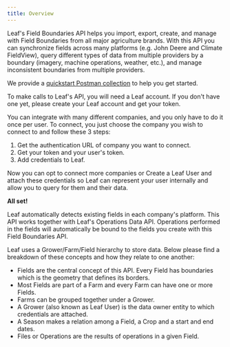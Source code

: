 ```yaml
---
title: Overview
---
```



Leaf's Field Boundaries API helps you import, export, create, and manage with Field Boundaries from all major agriculture brands.
With this API you can synchronize fields across many platforms (e.g. John Deere and Climate FieldView), query different types of data from multiple providers by a boundary (imagery, machine operations, weather, etc.), and manage inconsistent boundaries from multiple providers. 

We provide a [quickstart Postman
collection](https://github.com/Leaf-Agriculture/Leaf-quickstart-Postman-collection)
to help you get started.

To make calls to Leaf's API, you will need a Leaf account. If you don't have
one yet, please create your Leaf account and get your token.

You can integrate with many different companies, and you only have to do it once
per user. To connect, you just choose the company you wish to connect to
and follow these 3 steps:

1. Get the authentication URL of company you want to connect.
1. Get your token and your user's token.
1. Add credentials to Leaf.

Now you can opt to connect more companies or Create a Leaf User and attach
these credentials so Leaf can represent your user internally and allow you to
query for them and their data.

**All set!**

Leaf automatically detects existing fields in each company's platform. This API
works together with Leaf's Operations Data API. Operations performed in the
fields will automatically be bound to the fields you create with this Field Boundaries API.

Leaf uses a Grower/Farm/Field hierarchy to store data. Below please find a breakdown of these concepts and how they relate to one another:

- Fields are the central concept of this API. Every Field has boundaries which
  is the geometry that defines its borders. 
- Most Fields are part of a Farm and every Farm can have one or more Fields.
- Farms can be grouped together under a Grower.
- A Grower (also known as Leaf User) is the data owner entity to which credentials are attached. 
- A Season makes a relation among a Field, a Crop and a start and end dates.
- Files or Operations are the results of operations in a given Field.
